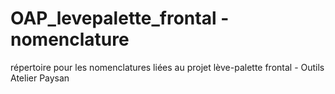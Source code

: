 # OAP_levepalette_frontal - nomenclature
 répertoire pour les nomenclatures liées au projet lève-palette frontal - Outils Atelier Paysan

